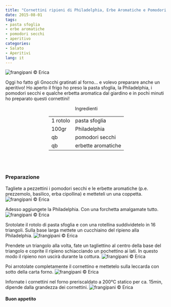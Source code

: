 ```yaml
---
title: "Cornettini ripieni di Philadelphia, Erbe Aromatiche e Pomodori Secchi"
date: 2015-08-01
tags:
- pasta sfoglia
- erbe aromatiche
- pomodori secchi
- aperitivo
categories:
- Salato
- Aperitivi
lang: it
---
```

![](header.jpg "frangipani © Erica")

Oggi ho fatto gli Gnocchi gratinati al forno... e volevo preparare anche un aperitivo! Ho aperto il frigo ho preso la pasta sfoglia, la Philadelphia, i pomodori secchi e qualche erbetta aromatica dal giardino e in pochi minuti ho preparato questi cornettini!


<div id="wrapper" style="text-align: center">
  <div id="yourdiv" style="display: inline-block;">
    <div class="ingredients">
      <div class="ingredients-title">Ingredienti</div>
      <table>
        <tbody>
          <tr>
            <td>1 rotolo</td>
            <td>pasta sfoglia</td>
          </tr>
          <tr>
            <td>100gr</td>
            <td>Philadelphia</td>
          </tr>
          <tr>
            <td>qb</td>
            <td>pomodori secchi</td>
          </tr>
          <tr>
            <td>qb</td>
            <td>erbette aromatiche</td>
          </tr>
        </tbody>
      </table>
      <br></br>
    </div>
  </div>
</div>


<h3>
  <font color="grey">
    <i class="fa-solid fa-gears"></i>
  </font> Preparazione
</h3>

Tagliete a pezzettini i pomodori secchi e le erbette aromatiche (p.e. prezzemolo, basilico, erba cipollina) e metteteli un una coppetta.
![](erbe.jpg "frangipani © Erica")

Adesso aggiungete la Philadelphia. Con una forchetta amalgamate tutto.
![](ripieno.jpg "frangipani © Erica")

Srotolate il rotolo di pasta sfoglia e con una rotellina suddividetelo in 16 triangoli. Sulla base larga mettete un cucchiaino del ripieno alla Philadelphia.
![](sfoglia.jpg "frangipani © Erica")

Prendete un triangolo alla volta, fate un tagliettino al centro della base del triangolo e coprite il ripieno schiacciando un pochettino ai lati. In questo modo il ripieno non uscirà durante la cottura.
![](arrotolare.jpg "frangipani © Erica")

Poi arrotolate completamente il cornettino e mettetelo sulla leccarda con sotto della carta forno.
![](teglia.jpg "frangipani © Erica")

Infornate i cornettini nel forno preriscaldato a 200°C statico per ca. 15min, dipende dalla grandezza dei cornettini.
![](risultato.jpg "frangipani © Erica")


<h4>Buon appetito
  <font color="red">
    <i class="fa-regular fa-face-smile"></i>
  </font>
</h4>